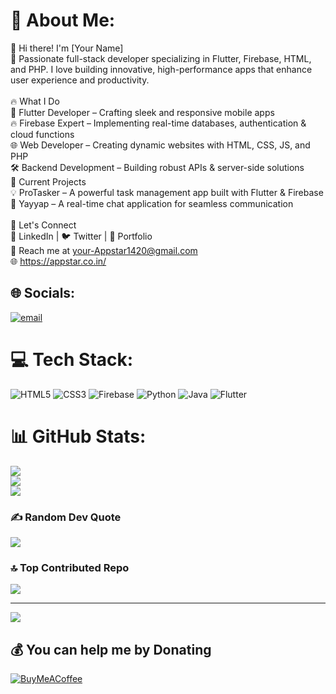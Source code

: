 # 💫 About Me:
👋 Hi there! I'm [Your Name]<br>🚀 Passionate full-stack developer specializing in Flutter, Firebase, HTML, and PHP. I love building innovative, high-performance apps that enhance user experience and productivity.<br><br>🔥 What I Do<br>📱 Flutter Developer – Crafting sleek and responsive mobile apps<br>🔥 Firebase Expert – Implementing real-time databases, authentication & cloud functions<br>🌐 Web Developer – Creating dynamic websites with HTML, CSS, JS, and PHP<br>🛠 Backend Development – Building robust APIs & server-side solutions<br>📌 Current Projects<br>💡 ProTasker – A powerful task management app built with Flutter & Firebase<br>💬 Yayyap – A real-time chat application for seamless communication<br><br>🌟 Let's Connect<br>💼 LinkedIn | 🐦 Twitter | 🔗 Portfolio<br>📩 Reach me at your-Appstar1420@gmail.com<br>🌐 https://appstar.co.in/


## 🌐 Socials:
[![email](https://img.shields.io/badge/Email-D14836?logo=gmail&logoColor=white)](mailto:appstar1420@gmail.com) 

# 💻 Tech Stack:
![HTML5](https://img.shields.io/badge/html5-%23E34F26.svg?style=for-the-badge&logo=html5&logoColor=white) ![CSS3](https://img.shields.io/badge/css3-%231572B6.svg?style=for-the-badge&logo=css3&logoColor=white) ![Firebase](https://img.shields.io/badge/firebase-%23039BE5.svg?style=for-the-badge&logo=firebase) ![Python](https://img.shields.io/badge/python-3670A0?style=for-the-badge&logo=python&logoColor=ffdd54) ![Java](https://img.shields.io/badge/java-%23ED8B00.svg?style=for-the-badge&logo=openjdk&logoColor=white) ![Flutter](https://img.shields.io/badge/Flutter-%2302569B.svg?style=for-the-badge&logo=Flutter&logoColor=white)
# 📊 GitHub Stats:
![](https://github-readme-stats.vercel.app/api?username=Flutterdev&theme=dark&hide_border=false&include_all_commits=false&count_private=false)<br/>
![](https://github-readme-streak-stats.herokuapp.com/?user=Flutterdev&theme=dark&hide_border=false)<br/>
![](https://github-readme-stats.vercel.app/api/top-langs/?username=Flutterdev&theme=dark&hide_border=false&include_all_commits=false&count_private=false&layout=compact)

### ✍️ Random Dev Quote
![](https://quotes-github-readme.vercel.app/api?type=vetical&theme=radical)

### 🔝 Top Contributed Repo
![](https://github-contributor-stats.vercel.app/api?username=Flutterdev&limit=5&theme=dark&combine_all_yearly_contributions=true)

---
[![](https://visitcount.itsvg.in/api?id=Flutterdev&icon=0&color=0)](https://visitcount.itsvg.in)

  ## 💰 You can help me by Donating
  [![BuyMeACoffee](https://img.shields.io/badge/Buy%20Me%20a%20Coffee-ffdd00?style=for-the-badge&logo=buy-me-a-coffee&logoColor=black)](https://buymeacoffee.com/https://studio.buymeacoffee.com/dashboard) 

  
<!-- Proudly created with GPRM ( https://gprm.itsvg.in ) -->
